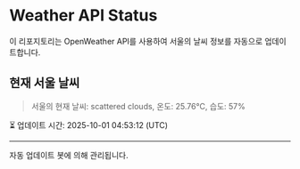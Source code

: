 
# Weather API Status

이 리포지토리는 OpenWeather API를 사용하여 서울의 날씨 정보를 자동으로 업데이트합니다.

## 현재 서울 날씨
> 서울의 현재 날씨: scattered clouds, 온도: 25.76°C, 습도: 57%

⏳ 업데이트 시간: 2025-10-01 04:53:12 (UTC)

---
자동 업데이트 봇에 의해 관리됩니다.
